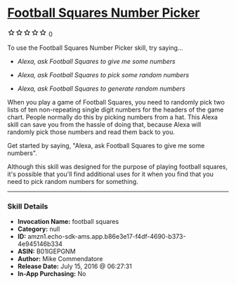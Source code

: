 # [Football Squares Number Picker](http://alexa.amazon.com/#skills/amzn1.echo-sdk-ams.app.b86e3e17-f4df-4690-b373-4e945146b334)
![0 stars](../../images/ic_star_border_black_18dp_1x.png)![0 stars](../../images/ic_star_border_black_18dp_1x.png)![0 stars](../../images/ic_star_border_black_18dp_1x.png)![0 stars](../../images/ic_star_border_black_18dp_1x.png)![0 stars](../../images/ic_star_border_black_18dp_1x.png) 0

To use the Football Squares Number Picker skill, try saying...

* *Alexa, ask Football Squares to give me some numbers*

* *Alexa, ask Football Squares to pick some random numbers*

* *Alexa, ask Football Squares to generate random numbers*

When you play a game of Football Squares, you need to randomly pick two lists of ten non-repeating single digit numbers for the headers of the game chart.  People normally do this by picking numbers from a hat.  This Alexa skill can save you from the hassle of doing that, because Alexa will randomly pick those numbers and read them back to you.

Get started by saying, "Alexa, ask Football Squares to give me some numbers".

Although this skill was designed for the purpose of playing football squares, it's possible that you'll find additional uses for it when you find that you need to pick random numbers for something.

***

### Skill Details

* **Invocation Name:** football squares
* **Category:** null
* **ID:** amzn1.echo-sdk-ams.app.b86e3e17-f4df-4690-b373-4e945146b334
* **ASIN:** B01IGEPGNM
* **Author:** Mike Commendatore
* **Release Date:** July 15, 2016 @ 06:27:31
* **In-App Purchasing:** No
